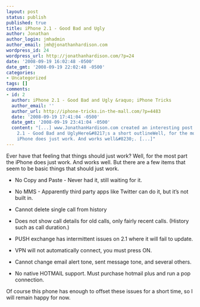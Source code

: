 ```yaml
---
layout: post
status: publish
published: true
title: iPhone 2.1 - Good Bad and Ugly
author: Jonathan
author_login: jmhadmin
author_email: jmh@jonathanhardison.com
wordpress_id: 24
wordpress_url: http://jonathanhardison.com/?p=24
date: '2008-09-19 16:02:48 -0500'
date_gmt: '2008-09-19 22:02:48 -0500'
categories:
- Uncategorized
tags: []
comments:
- id: 2
  author: iPhone 2.1 - Good Bad and Ugly &raquo; iPhone Tricks
  author_email: ''
  author_url: http://iphone-tricks.in-the-mall.com/?p=4483
  date: '2008-09-19 17:41:04 -0500'
  date_gmt: '2008-09-19 23:41:04 -0500'
  content: "[...] www.JonathanHardison.com created an interesting post today on iPhone
    2.1 - Good Bad and UglyHere&#8217;s a short outlineWell, for the most part the
    iPhone does just work. And works well&#8230;. [...]"
---
```

Ever have that feeling that things should just work? Well, for the most part the iPhone does just work. And works well. But there are a few items that seem to be basic things that should just work.

  * No Copy and Paste - Never had it, still waiting for it.

  * No MMS - Apparently third party apps like Twitter can do it, but it’s not built in.

  * Cannot delete single call from history

  * Does not show call details for old calls, only fairly recent calls. (History such as call duration.)

  * PUSH exchange has intermittent issues on 2.1 where it will fail to update.

  * VPN will not automatically connect, you must press ON.

  * Cannot change email alert tone, sent message tone, and several others.

  * No native HOTMAIL support. Must purchase hotmail plus and run a pop connection.


Of course this phone has enough to offset these issues for a short time, so I will remain happy for now.
